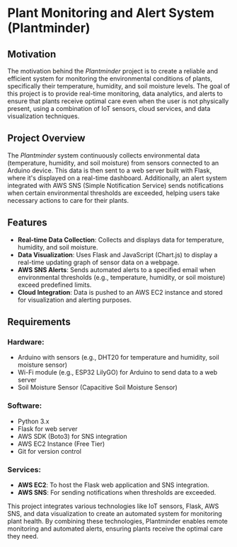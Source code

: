 # Plant Monitoring and Alert System (Plantminder)

## Motivation
The motivation behind the *Plantminder* project is to create a reliable and efficient system for monitoring the environmental conditions of plants, specifically their temperature, humidity, and soil moisture levels. The goal of this project is to provide real-time monitoring, data analytics, and alerts to ensure that plants receive optimal care even when the user is not physically present, using a combination of IoT sensors, cloud services, and data visualization techniques.

## Project Overview
The *Plantminder* system continuously collects environmental data (temperature, humidity, and soil moisture) from sensors connected to an Arduino device. This data is then sent to a web server built with Flask, where it's displayed on a real-time dashboard. Additionally, an alert system integrated with AWS SNS (Simple Notification Service) sends notifications when certain environmental thresholds are exceeded, helping users take necessary actions to care for their plants.

## Features
- **Real-time Data Collection**: Collects and displays data for temperature, humidity, and soil moisture.
- **Data Visualization**: Uses Flask and JavaScript (Chart.js) to display a real-time updating graph of sensor data on a webpage.
- **AWS SNS Alerts**: Sends automated alerts to a specified email when environmental thresholds (e.g., temperature, humidity, or soil moisture) exceed predefined limits.
- **Cloud Integration**: Data is pushed to an AWS EC2 instance and stored for visualization and alerting purposes.

## Requirements
### Hardware:
- Arduino with sensors (e.g., DHT20 for temperature and humidity, soil moisture sensor)
- Wi-Fi module (e.g., ESP32 LilyGO) for Arduino to send data to a web server
- Soil Moisture Sensor (Capacitive Soil Moisture Sensor)

### Software:
- Python 3.x
- Flask for web server
- AWS SDK (Boto3) for SNS integration
- AWS EC2 Instance (Free Tier)
- Git for version control

### Services:
- **AWS EC2**: To host the Flask web application and SNS integration.
- **AWS SNS**: For sending notifications when thresholds are exceeded.


This project integrates various technologies like IoT sensors, Flask, AWS SNS, and data visualization to create an automated system for monitoring plant health. By combining these technologies, Plantminder enables remote monitoring and automated alerts, ensuring plants receive the optimal care they need.



